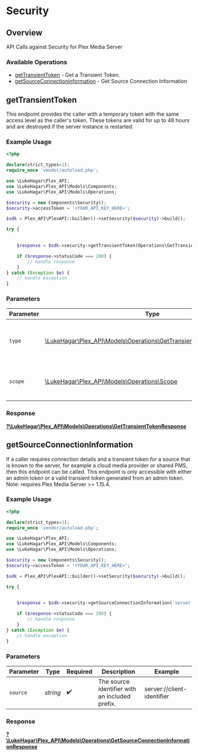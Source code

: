 # Security


## Overview

API Calls against Security for Plex Media Server


### Available Operations

* [getTransientToken](#gettransienttoken) - Get a Transient Token.
* [getSourceConnectionInformation](#getsourceconnectioninformation) - Get Source Connection Information

## getTransientToken

This endpoint provides the caller with a temporary token with the same access level as the caller's token. These tokens are valid for up to 48 hours and are destroyed if the server instance is restarted.


### Example Usage

```php
<?php

declare(strict_types=1);
require_once 'vendor/autoload.php';

use \LukeHagar\Plex_API;
use \LukeHagar\Plex_API\Models\Components;
use \LukeHagar\Plex_API\Models\Operations;

$security = new Components\Security();
$security->accessToken = '<YOUR_API_KEY_HERE>';

$sdk = Plex_API\PlexAPI::builder()->setSecurity($security)->build();

try {
    

    $response = $sdk->security->getTransientToken(Operations\GetTransientTokenQueryParamType::Delegation, Operations\Scope::All);

    if ($response->statusCode === 200) {
        // handle response
    }
} catch (Exception $e) {
    // handle exception
}
```

### Parameters

| Parameter                                                                                                                           | Type                                                                                                                                | Required                                                                                                                            | Description                                                                                                                         |
| ----------------------------------------------------------------------------------------------------------------------------------- | ----------------------------------------------------------------------------------------------------------------------------------- | ----------------------------------------------------------------------------------------------------------------------------------- | ----------------------------------------------------------------------------------------------------------------------------------- |
| `type`                                                                                                                              | [\LukeHagar\Plex_API\Models\Operations\GetTransientTokenQueryParamType](../../Models/Operations/GetTransientTokenQueryParamType.md) | :heavy_check_mark:                                                                                                                  | `delegation` - This is the only supported `type` parameter.                                                                         |
| `scope`                                                                                                                             | [\LukeHagar\Plex_API\Models\Operations\Scope](../../Models/Operations/Scope.md)                                                     | :heavy_check_mark:                                                                                                                  | `all` - This is the only supported `scope` parameter.                                                                               |


### Response

**[?\LukeHagar\Plex_API\Models\Operations\GetTransientTokenResponse](../../Models/Operations/GetTransientTokenResponse.md)**


## getSourceConnectionInformation

If a caller requires connection details and a transient token for a source that is known to the server, for example a cloud media provider or shared PMS, then this endpoint can be called. This endpoint is only accessible with either an admin token or a valid transient token generated from an admin token.
Note: requires Plex Media Server >= 1.15.4.


### Example Usage

```php
<?php

declare(strict_types=1);
require_once 'vendor/autoload.php';

use \LukeHagar\Plex_API;
use \LukeHagar\Plex_API\Models\Components;
use \LukeHagar\Plex_API\Models\Operations;

$security = new Components\Security();
$security->accessToken = '<YOUR_API_KEY_HERE>';

$sdk = Plex_API\PlexAPI::builder()->setSecurity($security)->build();

try {
    

    $response = $sdk->security->getSourceConnectionInformation('server://client-identifier');

    if ($response->statusCode === 200) {
        // handle response
    }
} catch (Exception $e) {
    // handle exception
}
```

### Parameters

| Parameter                                      | Type                                           | Required                                       | Description                                    | Example                                        |
| ---------------------------------------------- | ---------------------------------------------- | ---------------------------------------------- | ---------------------------------------------- | ---------------------------------------------- |
| `source`                                       | *string*                                       | :heavy_check_mark:                             | The source identifier with an included prefix. | server://client-identifier                     |


### Response

**[?\LukeHagar\Plex_API\Models\Operations\GetSourceConnectionInformationResponse](../../Models/Operations/GetSourceConnectionInformationResponse.md)**

